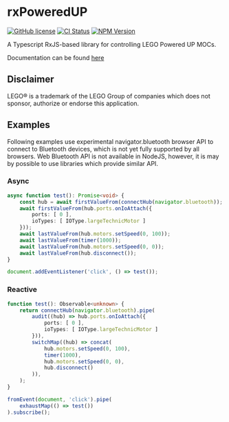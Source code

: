 # rxPoweredUP

[![GitHub license](https://img.shields.io/github/license/nvsukhanov/rxpoweredup)](https://github.com/nvsukhanov/rxpoweredup/blob/main/LICENSE.md)
[![CI Status](https://github.com/nvsukhanov/rxpoweredup/actions/workflows/ci.yml/badge.svg)](https://github.com/nvsukhanov/rxpoweredup/actions)
[![NPM Version](https://img.shields.io/npm/v/@nvsukhanov/rxpoweredup.svg?style=flat)](https://www.npmjs.com/package/rxpoweredup)

A Typescript RxJS-based library for controlling LEGO Powered UP MOCs.

Documentation can be found [here](https://nvsukhanov.github.io/rxPoweredUP)

## Disclaimer

LEGO® is a trademark of the LEGO Group of companies which does not sponsor, authorize or endorse this application.

## Examples

Following examples use experimental navigator.bluetooth browser API to connect to Bluetooth devices, which is not yet
fully supported by all browsers.
Web Bluetooth API is not available in NodeJS, however, it is may by possible to use libraries which provide similar API.

### Async

```typescript
async function test(): Promise<void> {
    const hub = await firstValueFrom(connectHub(navigator.bluetooth));
    await firstValueFrom(hub.ports.onIoAttach({
        ports: [ 0 ],
        ioTypes: [ IOType.largeTechnicMotor ]
    }));
    await lastValueFrom(hub.motors.setSpeed(0, 100));
    await lastValueFrom(timer(1000));
    await lastValueFrom(hub.motors.setSpeed(0, 0));
    await lastValueFrom(hub.disconnect());
}

document.addEventListener('click', () => test());
```

### Reactive

```typescript
function test(): Observable<unknown> {
    return connectHub(navigator.bluetooth).pipe(
        audit((hub) => hub.ports.onIoAttach({
            ports: [ 0 ],
            ioTypes: [ IOType.largeTechnicMotor ]
        })),
        switchMap((hub) => concat(
            hub.motors.setSpeed(0, 100),
            timer(1000),
            hub.motors.setSpeed(0, 0),
            hub.disconnect()
        )),
    );
}

fromEvent(document, 'click').pipe(
    exhaustMap(() => test())
).subscribe();
```
